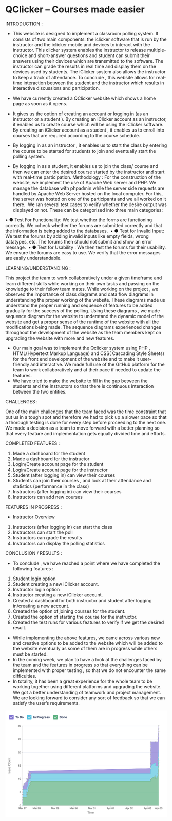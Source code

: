 # QClicker – Courses made easier


INTRODUCTION :

-	This website is designed to implement a classroom polling system. It consists of two main components: the iclicker software that is run by the instructor and the iclicker mobile and devices to interact with the instructor. This clicker system enables the instructor to release multiple-choice and short-answer questions and student can submit their answers using their devices which are transmitted to the software. The instructor can grade the results in real time and display them on the devices used by students. The iClicker system also allows the instructor to keep a track of attendance.
To conclude , this website allows for real-time interaction between the student and the instructor which results in interactive discussions and participation.


-	We have currently created a QClicker website which shows a home page as soon as it opens. 
-	It gives us the option of creating an account or logging in (as an instructor or a student ). By creating an iClicker account as an instructor, it enables us to create course which will be using the iClicker software. By creating an iClicker account as a student , it enables us to enroll into courses that are required according to the course schedule. 
-	By logging in as an instructor , it enables us to start the class by entering the course to be started for students to join and eventually start the polling system.
-	By logging in as a student,  it enables us to join the class/ course and then we can enter the desired course started by the instructor and start with real-time participation.
Methodology :
For the construction of the website, we implement the use of Apache Web server and PHP. We manage the database with phpadmin while the server side requests are handled by Apache Web Server hosted on the local computer. For this, the server was hosted on one of the participants and we all worked on it there.  We ran several test cases to verify whether the desire output was displayed or not. These can be categorised into three main categories:


•	●   Test For Functionality:  We test whether the forms are functioning   correctly. We ccheck whether the forums are submitted correctly and that the information is being added to the databases. 
•	●	 Test for Invalid Input: We test the forums by adding invalid inputs like empty fields, wrong datatypes, etc. The forums then should not submit and show an error message. 
•	●	Test for Usability :  We then test the forums for their usability.  We ensure the forums are easy to use. We verify that the error messages are easily understandable.













LEARNING/UNDERSTANDING :

This project the team to work collaboratively under a given timeframe and learn different skills while working on their own tasks and passing on the knowledge to their fellow team mates. While working on the project , we observed the importance of class diagrams and data flow diagrams in understanding the proper working of the website. These diagrams made us understand the proper running and sequence of features to be added gradually for the success of the polling. Using these diagrams , we made sequence diagram for the website to understand the dynamic model of the website and get a proper sense of the runtime of the website with all the modifications being made. The sequence diagrams experienced changes throughout the development of the website as the team members kept on upgrading the website with more and new features.


-	Our main goal was to implement the Qclicker system using PHP , HTML(Hypertext Markup Language) and CSS( Cascading Style Sheets) for the front end development of the website and to make it user-friendly and interactive. We made full use of the GitHub platform for the team to work collaboratively and at their pace if needed to update the features.
-	We have tried to make the website to fill in the gap between the students and the instructors so that there is continuous interaction between the two entities. 






CHALLENGES :

One of the main challenges that the team faced was the time constraint that put us in a tough spot and therefore we had to pick up a slower pace so that a thorough testing is done for every step before proceeding to the next one. We made a decision as a team to move forward with a better planning so that every feature and implementation gets equally divided time and efforts.





COMPLETED FEATURES :
1.	Made a dashboard for the student 
2.	Made a dashboard for the instructor
3.	Login/Create account page for the student 
4.	Login/Create account page for the instructor
5.	Student (after logging in) can view their courses
6.	Students can join their courses , and look at their attendance and statistics (performance in the class)
7.	Instructors (after logging in) can view their courses
8.	Instructors can add new courses





FEATURES IN PROGRESS :
-	Instructor Overview 
1.	Instructors (after logging in) can start the class
2.	Instructors can start the poll
3.	Instructors can grade the results
4.	 Instructors can display the polling statistics 



CONCLUSION / RESULTS :

-	To conclude , we have reached a point where we have completed the following features :
1.	Student login option 
2.	Student creating a new iClicker account.
3.	Instructor login option
4.	Instructor creating a new iClicker account.
5.	Created a dashboard for both instructor and student after logging in/creating a new account.
6.	Created the option of joining courses for the student.
7.	Created the option of starting the course for the instructor.
8.	Created the test runs for various features to verify if we get the desired result.
-	While implementing the above features, we came across various new and creative options to be added to the website which will be added to the website eventually as some of them are in progress while others must be started.
-	In the coming week,  we plan to have a look at the challenges faced by the team and the features in progress so that everything can be implemented with proper testing , so that we do not encounter the same difficulties.
-	In totality, it has been a great experience for the whole team to be working together using different platforms and upgrading the website. We got a better understanding of teamwork and project management. We are looking forward to consider any sort of feedback so that we can satisfy the user’s requirements.





![image](Cumulative_Workflow_Diagram.png)
